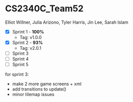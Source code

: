 # CS2340C_Team52

Elliot Willner,
Julia Arizono,
Tyler Harris,
Jin Lee,
Sarah Islam

- [x] Sprint 1 - **100%**
    - Tag: v1.0.0
- [x] Sprint 2 - **93%**
    - Tag: v2.0.1
- [ ] Sprint 3
- [ ] Sprint 4
- [ ] Sprint 5

for sprint 3:
- make 2 more game screens + xml
- add transitions to update()
- minor tilemap issues
